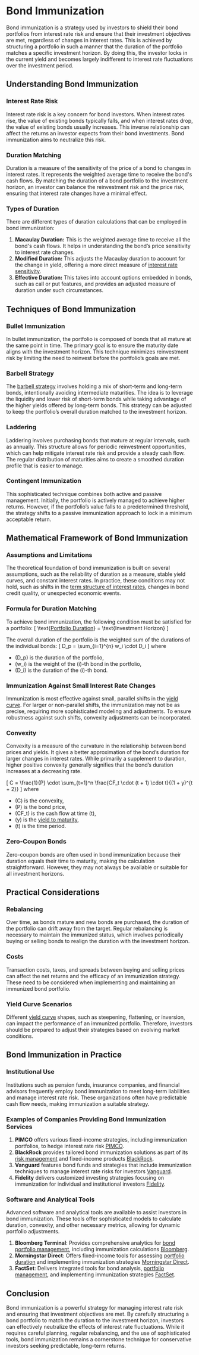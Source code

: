 # Bond Immunization

Bond immunization is a strategy used by investors to shield their bond portfolios from interest rate risk and ensure that their investment objectives are met, regardless of changes in interest rates. This is achieved by structuring a portfolio in such a manner that the duration of the portfolio matches a specific investment horizon. By doing this, the investor locks in the current yield and becomes largely indifferent to interest rate fluctuations over the investment period.

## Understanding Bond Immunization

### Interest Rate Risk
Interest rate risk is a key concern for bond investors. When interest rates rise, the value of existing bonds typically falls, and when interest rates drop, the value of existing bonds usually increases. This inverse relationship can affect the returns an investor expects from their bond investments. Bond immunization aims to neutralize this risk.

### Duration Matching
Duration is a measure of the sensitivity of the price of a bond to changes in interest rates. It represents the weighted average time to receive the bond's cash flows. By matching the duration of a bond portfolio to the investment horizon, an investor can balance the reinvestment risk and the price risk, ensuring that interest rate changes have a minimal effect.

### Types of Duration
There are different types of duration calculations that can be employed in bond immunization:

1. **Macaulay Duration:** This is the weighted average time to receive all the bond's cash flows. It helps in understanding the bond’s price sensitivity to interest rate changes.
2. **Modified Duration:** This adjusts the Macaulay duration to account for the change in yield, offering a more direct measure of [interest rate sensitivity](../i/interest_rate_sensitivity.md).
3. **Effective Duration:** This takes into account options embedded in bonds, such as call or put features, and provides an adjusted measure of duration under such circumstances.

## Techniques of Bond Immunization

### Bullet Immunization
In bullet immunization, the portfolio is composed of bonds that all mature at the same point in time. The primary goal is to ensure the maturity date aligns with the investment horizon. This technique minimizes reinvestment risk by limiting the need to reinvest before the portfolio’s goals are met.

### Barbell Strategy
The [barbell strategy](../b/barbell_strategy.md) involves holding a mix of short-term and long-term bonds, intentionally avoiding intermediate maturities. The idea is to leverage the liquidity and lower risk of short-term bonds while taking advantage of the higher yields offered by long-term bonds. This strategy can be adjusted to keep the portfolio’s overall duration matched to the investment horizon.

### Laddering
Laddering involves purchasing bonds that mature at regular intervals, such as annually. This structure allows for periodic reinvestment opportunities, which can help mitigate interest rate risk and provide a steady cash flow. The regular distribution of maturities aims to create a smoothed duration profile that is easier to manage.

### Contingent Immunization
This sophisticated technique combines both active and passive management. Initially, the portfolio is actively managed to achieve higher returns. However, if the portfolio’s value falls to a predetermined threshold, the strategy shifts to a passive immunization approach to lock in a minimum acceptable return.

## Mathematical Framework of Bond Immunization

### Assumptions and Limitations
The theoretical foundation of bond immunization is built on several assumptions, such as the reliability of duration as a measure, stable yield curves, and constant interest rates. In practice, these conditions may not hold, such as shifts in the [term structure of interest rates](../t/term_structure_of_interest_rates.md), changes in bond credit quality, or unexpected economic events.

### Formula for Duration Matching
To achieve bond immunization, the following condition must be satisfied for a portfolio:
\[
\text{[Portfolio Duration](../p/portfolio_duration.md)} = \text{Investment Horizon}
\]

The overall duration of the portfolio is the weighted sum of the durations of the individual bonds:
\[
D_p = \sum_{i=1}^{n} w_i \cdot D_i
\]
where
- \(D_p\) is the duration of the portfolio,
- \(w_i\) is the weight of the \(i\)-th bond in the portfolio,
- \(D_i\) is the duration of the \(i\)-th bond.

### Immunization Against Small Interest Rate Changes
Immunization is most effective against small, parallel shifts in the [yield curve](../y/yield_curve.md). For larger or non-parallel shifts, the immunization may not be as precise, requiring more sophisticated modeling and adjustments. To ensure robustness against such shifts, convexity adjustments can be incorporated.

### Convexity
Convexity is a measure of the curvature in the relationship between bond prices and yields. It gives a better approximation of the bond’s duration for larger changes in interest rates. While primarily a supplement to duration, higher positive convexity generally signifies that the bond’s duration increases at a decreasing rate.

\[
C = \frac{1}{P} \cdot \sum_{t=1}^n \frac{CF_t \cdot (t + 1) \cdot t}{(1 + y)^{t + 2}}
\]
where
- \(C\) is the convexity,
- \(P\) is the bond price,
- \(CF_t\) is the cash flow at time \(t\),
- \(y\) is the [yield to maturity](../y/yield_to_maturity.md),
- \(t\) is the time period.

### Zero-Coupon Bonds
Zero-coupon bonds are often used in bond immunization because their duration equals their time to maturity, making the calculation straightforward. However, they may not always be available or suitable for all investment horizons.

## Practical Considerations

### Rebalancing
Over time, as bonds mature and new bonds are purchased, the duration of the portfolio can drift away from the target. Regular rebalancing is necessary to maintain the immunized status, which involves periodically buying or selling bonds to realign the duration with the investment horizon.

### Costs
Transaction costs, taxes, and spreads between buying and selling prices can affect the net returns and the efficacy of an immunization strategy. These need to be considered when implementing and maintaining an immunized bond portfolio.

### Yield Curve Scenarios
Different [yield curve](../y/yield_curve.md) shapes, such as steepening, flattening, or inversion, can impact the performance of an immunized portfolio. Therefore, investors should be prepared to adjust their strategies based on evolving market conditions.

## Bond Immunization in Practice

### Institutional Use
Institutions such as pension funds, insurance companies, and financial advisors frequently employ bond immunization to meet long-term liabilities and manage interest rate risk. These organizations often have predictable cash flow needs, making immunization a suitable strategy.

### Examples of Companies Providing Bond Immunization Services
1. **PIMCO** offers various fixed-income strategies, including immunization portfolios, to hedge interest rate risk [PIMCO](https://www.pimco.com).
2. **BlackRock** provides tailored bond immunization solutions as part of its [risk management](../r/risk_management.md) and fixed-income products [BlackRock](https://www.blackrock.com).
3. **Vanguard** features bond funds and strategies that include immunization techniques to manage interest rate risks for investors [Vanguard](https://investor.vanguard.com).
4. **Fidelity** delivers customized investing strategies focusing on immunization for individual and institutional investors [Fidelity](https://www.fidelity.com).

### Software and Analytical Tools
Advanced software and analytical tools are available to assist investors in bond immunization. These tools offer sophisticated models to calculate duration, convexity, and other necessary metrics, allowing for dynamic portfolio adjustments.
1. **Bloomberg Terminal**: Provides comprehensive analytics for [bond portfolio management](../b/bond_portfolio_management.md), including immunization calculations [Bloomberg](https://www.bloomberg.com).
2. **Morningstar Direct**: Offers fixed-income tools for assessing [portfolio duration](../p/portfolio_duration.md) and implementing immunization strategies [Morningstar Direct](https://www.morningstar.com/products/direct).
3. **FactSet**: Delivers integrated tools for bond analysis, [portfolio management](../p/portfolio_management.md), and implementing immunization strategies [FactSet](https://www.factset.com).

## Conclusion
Bond immunization is a powerful strategy for managing interest rate risk and ensuring that investment objectives are met. By carefully structuring a bond portfolio to match the duration to the investment horizon, investors can effectively neutralize the effects of interest rate fluctuations. While it requires careful planning, regular rebalancing, and the use of sophisticated tools, bond immunization remains a cornerstone technique for conservative investors seeking predictable, long-term returns.